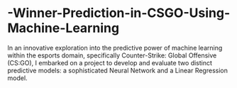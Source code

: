 # -Winner-Prediction-in-CSGO-Using-Machine-Learning
In an innovative exploration into the predictive power of machine learning within the esports domain, specifically Counter-Strike: Global Offensive (CS:GO), I embarked on a project to develop and evaluate two distinct predictive models: a sophisticated Neural Network and a Linear Regression model.

